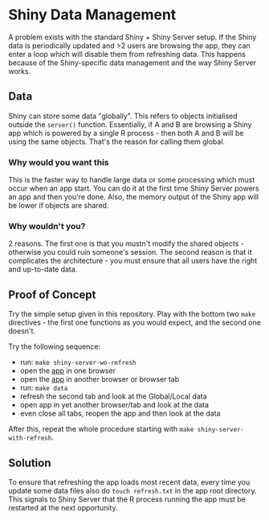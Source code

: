 # Shiny Data Management

A problem exists with the standard Shiny + Shiny Server setup.
If the Shiny data is periodically updated and >2 users are browsing the app, they can enter a loop  which will disable them from refreshing data.
This happens because of the Shiny-specific data management and the way Shiny Server works.

## Data

Shiny can store some data "globally". This refers to objects initialised outside the `server()` function. Essentially, if A and B are browsing a Shiny app which is powered by a single R process - then both A and B will be using the same objects. That's the reason for calling them global.

### Why would you want this

This is the faster way to handle large data or some processing which must occur when an app start. You can do it at the first time Shiny Server powers an app and then you're done.
Also, the memory output of the Shiny app will be lower if objects are shared.

### Why wouldn't you?

2 reasons. The first one is that you mustn't modify the shared objects - otherwise you could ruin someone's session. The second reason is that it complicates the architecture - you must ensure that all users have the right and up-to-date data.

## Proof of Concept

Try the simple setup given in this repository. Play with the bottom two `make` directives - the first one functions as you would expect, and the second one doesn't.

Try the following sequence:

* run: `make shiny-server-wo-refresh`
* open the [app](`127.0.0.1/example-app/`) in one browser
* open the [app](`127.0.0.1/example-app/`) in another browser or browser tab
* run: `make data`
* refresh the second tab and look at the Global/Local data
* open app in yet another browser/tab and look at the data
* even close all tabs, reopen the app and then look at the data

After this, repeat the whole procedure starting with `make shiny-server-with-refresh`.

## Solution

To ensure that refreshing the app loads most recent data, every time you update some data files also do `touch refresh.txt` in the app root directory. This signals to Shiny Server that the R process running the app must be restarted at the next opportunity.